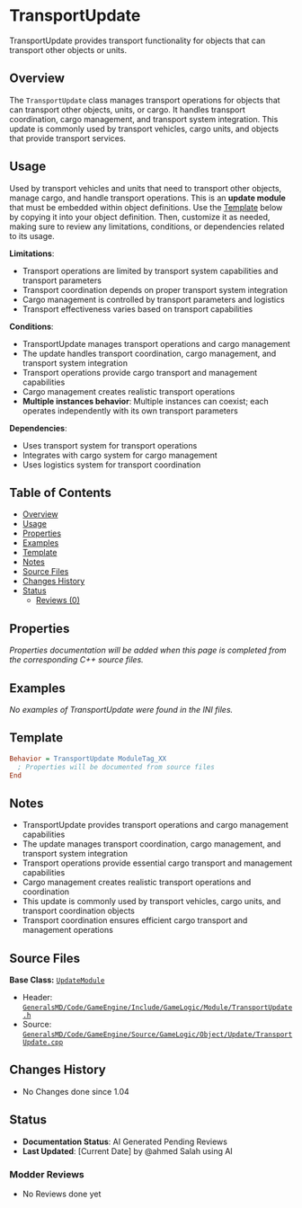 # TransportUpdate

TransportUpdate provides transport functionality for objects that can transport other objects or units.

## Overview

The `TransportUpdate` class manages transport operations for objects that can transport other objects, units, or cargo. It handles transport coordination, cargo management, and transport system integration. This update is commonly used by transport vehicles, cargo units, and objects that provide transport services.

## Usage

Used by transport vehicles and units that need to transport other objects, manage cargo, and handle transport operations. This is an **update module** that must be embedded within object definitions. Use the [Template](#template) below by copying it into your object definition. Then, customize it as needed, making sure to review any limitations, conditions, or dependencies related to its usage.

**Limitations**:
- Transport operations are limited by transport system capabilities and transport parameters
- Transport coordination depends on proper transport system integration
- Cargo management is controlled by transport parameters and logistics
- Transport effectiveness varies based on transport capabilities

**Conditions**:
- TransportUpdate manages transport operations and cargo management
- The update handles transport coordination, cargo management, and transport system integration
- Transport operations provide cargo transport and management capabilities
- Cargo management creates realistic transport operations
- **Multiple instances behavior**: Multiple instances can coexist; each operates independently with its own transport parameters

**Dependencies**:
- Uses transport system for transport operations
- Integrates with cargo system for cargo management
- Uses logistics system for transport coordination

## Table of Contents

- [Overview](#overview)
- [Usage](#usage)
- [Properties](#properties)
- [Examples](#examples)
- [Template](#template)
- [Notes](#notes)
- [Source Files](#source-files)
- [Changes History](#changes-history)
- [Status](#status)
  - [Reviews (0)](#modder-reviews)

## Properties

*Properties documentation will be added when this page is completed from the corresponding C++ source files.*

## Examples

*No examples of TransportUpdate were found in the INI files.*

## Template

```ini
Behavior = TransportUpdate ModuleTag_XX
  ; Properties will be documented from source files
End
```

## Notes

- TransportUpdate provides transport operations and cargo management capabilities
- The update manages transport coordination, cargo management, and transport system integration
- Transport operations provide essential cargo transport and management capabilities
- Cargo management creates realistic transport operations and coordination
- This update is commonly used by transport vehicles, cargo units, and transport coordination objects
- Transport coordination ensures efficient cargo transport and management operations

## Source Files

**Base Class:** [`UpdateModule`](../../GeneralsMD/Code/GameEngine/Include/GameLogic/Module/UpdateModule.h)

- Header: [`GeneralsMD/Code/GameEngine/Include/GameLogic/Module/TransportUpdate.h`](../../GeneralsMD/Code/GameEngine/Include/GameLogic/Module/TransportUpdate.h)
- Source: [`GeneralsMD/Code/GameEngine/Source/GameLogic/Object/Update/TransportUpdate.cpp`](../../GeneralsMD/Code/GameEngine/Source/GameLogic/Object/Update/TransportUpdate.cpp)

## Changes History

- No Changes done since 1.04

## Status

- **Documentation Status**: AI Generated Pending Reviews 
- **Last Updated**: [Current Date] by @ahmed Salah using AI

### Modder Reviews 
- No Reviews done yet